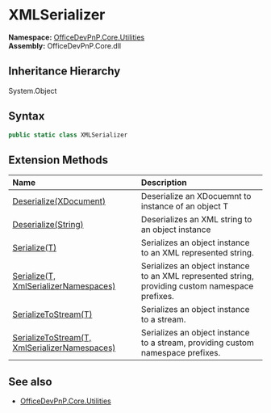 # XMLSerializer
  

**Namespace:** [OfficeDevPnP.Core.Utilities](OfficeDevPnP.Core.Utilities.md)  
**Assembly:** OfficeDevPnP.Core.dll  
## Inheritance Hierarchy
System.Object  
## Syntax
```C#
public static class XMLSerializer
```
## Extension Methods
|**Name**|**Description**|
|:-----|:-----|
| [Deserialize(XDocument)](OfficeDevPnP.Core.Utilities.XMLSerializer.ec7d110.md) | Deserialize an XDocuemnt to instance of an object T
| [Deserialize(String)](OfficeDevPnP.Core.Utilities.XMLSerializer.682d7045.md) | Deserializes an XML string to an object instance
| [Serialize(T)](OfficeDevPnP.Core.Utilities.XMLSerializer.ed203be7.md) | Serializes an object instance to an XML represented string.
| [Serialize(T, XmlSerializerNamespaces)](OfficeDevPnP.Core.Utilities.XMLSerializer.72bc1593.md) | Serializes an object instance to an XML represented string, providing custom namespace prefixes.
| [SerializeToStream(T)](OfficeDevPnP.Core.Utilities.XMLSerializer.dbf5a728.md) | Serializes an object instance to a stream.
| [SerializeToStream(T, XmlSerializerNamespaces)](OfficeDevPnP.Core.Utilities.XMLSerializer.16a03459.md) | Serializes an object instance to a stream, providing custom namespace prefixes.
## See also
- [OfficeDevPnP.Core.Utilities](OfficeDevPnP.Core.Utilities.md)
